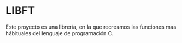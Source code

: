 # LIBFT

Este proyecto es una librería, en la que recreamos las funciones mas hábituales del lenguaje de programación C.


